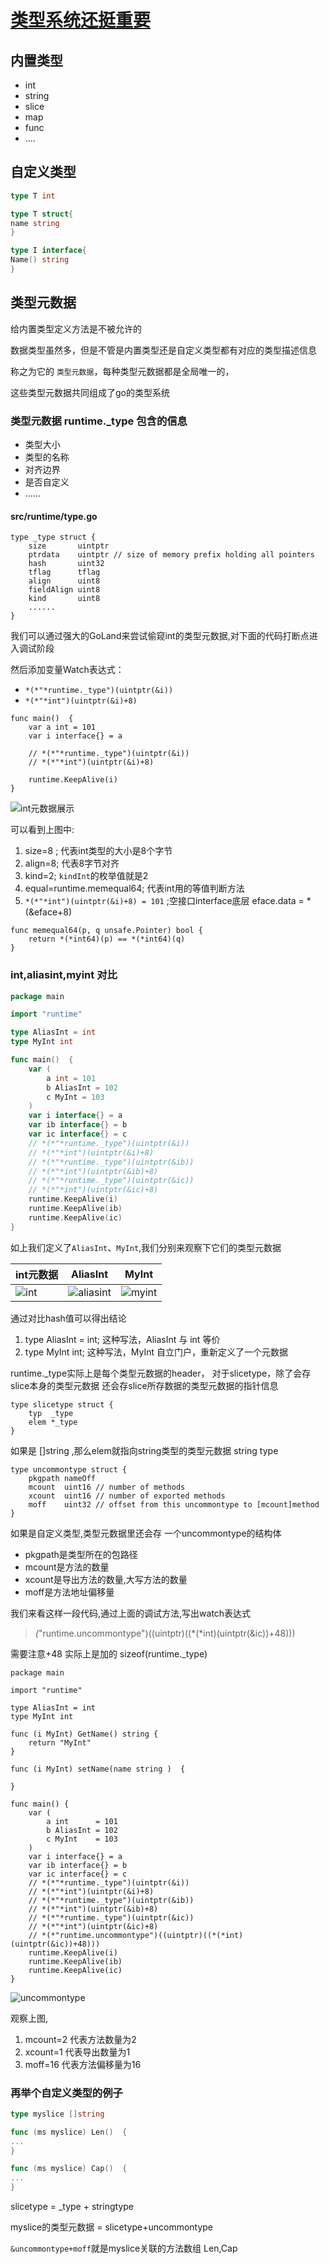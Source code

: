 # [类型系统还挺重要](https://www.bilibili.com/video/BV1iZ4y1T7zF?p=1)

## 内置类型

- int
- string
- slice
- map
- func
- ....

## 自定义类型

```go
type T int

type T struct{
name string
}

type I interface{
Name() string
}
```

## 类型元数据

给内置类型定义方法是不被允许的

数据类型虽然多，但是不管是内置类型还是自定义类型都有对应的类型描述信息

称之为它的 `类型元数据`，每种类型元数据都是全局唯一的，

这些类型元数据共同组成了go的类型系统

### 类型元数据 runtime._type 包含的信息

- 类型大小
- 类型的名称
- 对齐边界
- 是否自定义
- ......

#### src/runtime/type.go

```
type _type struct {
	size       uintptr
	ptrdata    uintptr // size of memory prefix holding all pointers
	hash       uint32
	tflag      tflag
	align      uint8
	fieldAlign uint8
	kind       uint8
	......
}
```

我们可以通过强大的GoLand来尝试偷窥int的类型元数据,对下面的代码打断点进入调试阶段

然后添加变量Watch表达式：

- ```*(*"*runtime._type")(uintptr(&i))```
- ```*(*"*int")(uintptr(&i)+8)```

```
func main()  {
	var a int = 101
	var i interface{} = a

	// *(*"*runtime._type")(uintptr(&i))
	// *(*"*int")(uintptr(&i)+8)

	runtime.KeepAlive(i)
}

```

![int元数据展示](./watch_int_type/type_int.png)

可以看到上图中:
1. size=8 ; 代表int类型的大小是8个字节
2. align=8; 代表8字节对齐
3. kind=2; `kindInt`的枚举值就是2
4. equal=runtime.memequal64; 代表int用的等值判断方法
5. `*(*"*int")(uintptr(&i)+8) = 101` ;空接口interface底层 eface.data = *(&eface+8)

```
func memequal64(p, q unsafe.Pointer) bool {
	return *(*int64)(p) == *(*int64)(q)
}
```

### int,aliasint,myint 对比
```go
package main

import "runtime"

type AliasInt = int
type MyInt int

func main()  {
	var (
		a int = 101
		b AliasInt = 102
		c MyInt = 103
	)
	var i interface{} = a
	var ib interface{} = b
	var ic interface{} = c
	// *(*"*runtime._type")(uintptr(&i))
	// *(*"*int")(uintptr(&i)+8)
	// *(*"*runtime._type")(uintptr(&ib))
	// *(*"*int")(uintptr(&ib)+8)
	// *(*"*runtime._type")(uintptr(&ic))
	// *(*"*int")(uintptr(&ic)+8)
	runtime.KeepAlive(i)
	runtime.KeepAlive(ib)
	runtime.KeepAlive(ic)
}
```
如上我们定义了`AliasInt`、`MyInt`,我们分别来观察下它们的类型元数据

| int元数据 | AliasInt | MyInt |
| :-----| :----: | :----: |
| ![int](./watch_int_type/int.png) | ![aliasint](./watch_int_type/aliasint.png)  |![myint](./watch_int_type/myint.png)  |

通过对比hash值可以得出结论
1. type AliasInt = int; 这种写法，AliasInt 与 int 等价
2. type MyInt int; 这种写法，MyInt 自立门户，重新定义了一个元数据


runtime._type实际上是每个类型元数据的header， 对于slicetype，除了会存slice本身的类型元数据 还会存slice所存数据的类型元数据的指针信息

```
type slicetype struct {
	typ  _type
	elem *_type
}
```

如果是 []string ,那么elem就指向string类型的类型元数据 string type

```
type uncommontype struct {
	pkgpath nameOff
	mcount  uint16 // number of methods
	xcount  uint16 // number of exported methods
	moff    uint32 // offset from this uncommontype to [mcount]method
}
```

如果是自定义类型,类型元数据里还会存 一个uncommontype的结构体

- pkgpath是类型所在的包路径
- mcount是方法的数量
- xcount是导出方法的数量,大写方法的数量
- moff是方法地址偏移量

我们来看这样一段代码,通过上面的调试方法,写出watch表达式
> *(*"runtime.uncommontype")((uintptr)((*(*int)(uintptr(&ic))+48))) 
> 
需要注意+48 实际上是加的 sizeof(runtime._type)

```
package main

import "runtime"

type AliasInt = int
type MyInt int

func (i MyInt) GetName() string {
	return "MyInt"
}

func (i MyInt) setName(name string )  {

}

func main() {
	var (
		a int      = 101
		b AliasInt = 102
		c MyInt    = 103
	)
	var i interface{} = a
	var ib interface{} = b
	var ic interface{} = c
	// *(*"*runtime._type")(uintptr(&i))
	// *(*"*int")(uintptr(&i)+8)
	// *(*"*runtime._type")(uintptr(&ib))
	// *(*"*int")(uintptr(&ib)+8)
	// *(*"*runtime._type")(uintptr(&ic))
	// *(*"*int")(uintptr(&ic)+8)
	// *(*"runtime.uncommontype")((uintptr)((*(*int)(uintptr(&ic))+48)))
	runtime.KeepAlive(i)
	runtime.KeepAlive(ib)
	runtime.KeepAlive(ic)
}

```

![uncommontype](./watch_int_type/uncommontype.png)

观察上图,
1. mcount=2 代表方法数量为2
2. xcount=1 代表导出数量为1
3. moff=16 代表方法偏移量为16

### 再举个自定义类型的例子

```go
type myslice []string

func (ms myslice) Len()  {
...
}

func (ms myslice) Cap()  {
...
}
```

slicetype = _type + stringtype

myslice的类型元数据 = slicetype+uncommontype

`&uncommontype+moff`就是myslice关联的方法数组 Len,Cap 